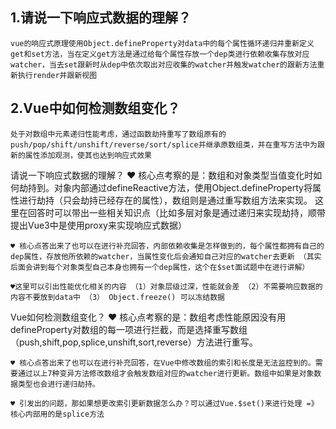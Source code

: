 ## 1.请说一下响应式数据的理解？
    vue的响应式原理使用Object.defineProperty对data中的每个属性循环递归并重新定义get和set方法，当在定义get方法是通过给每个属性存放一个dep类进行依赖收集存放对应watcher，当去set跟新时从dep中依次取出对应收集的watcher并触发watcher的跟新方法重新执行render并跟新视图
    
## 2.Vue中如何检测数组变化？
    处于对数组中元素递归性能考虑，通过函数劫持重写了数组原有的push/pop/shift/unshift/reverse/sort/splice并继承原数组类，并在重写方法中为跟新的属性添加观测，使其也达到响应式效果

请说一下响应式数据的理解？
    ♥ 核心点考察的是：数组和对象类型当值变化时如何劫持到。对象内部通过defineReactive方法，使用Object.defineProperty将属性进行劫持（只会劫持已经存在的属性），数组则是通过重写数组方法来实现。 这里在回答时可以带出一些相关知识点（比如多层对象是通过递归来实现劫持，顺带提出Vue3中是使用proxy来实现响应式数据）

    ♥ 核心点答出来了也可以在进行补充回答，内部依赖收集是怎样做到的，每个属性都拥有自己的dep属性，存放他所依赖的watcher，当属性变化后会通知自己对应的watcher去更新 （其实后面会讲到每个对象类型自己本身也拥有一个dep属性，这个在$set面试题中在进行讲解）

    ♥这里可以引出性能优化相关的内容 （1）对象层级过深，性能就会差 （2）不需要响应数据的内容不要放到data中 （3） Object.freeze() 可以冻结数据

Vue如何检测数组变化？
    ♥ 核心点考察的是：数组考虑性能原因没有用defineProperty对数组的每一项进行拦截，而是选择重写数组（push,shift,pop,splice,unshift,sort,reverse）方法进行重写。

    ♥ 核心点答出来了也可以在进行补充回答，在Vue中修改数组的索引和长度是无法监控到的。需要通过以上7种变异方法修改数组才会触发数组对应的watcher进行更新。数组中如果是对象数据类型也会进行递归劫持。

    ♥ 引发出的问题，那如果想更改索引更新数据怎么办？可以通过Vue.$set()来进行处理 =》 核心内部用的是splice方法